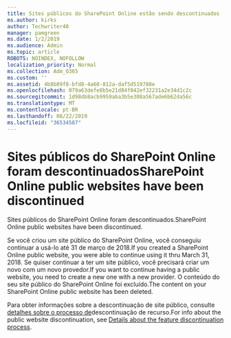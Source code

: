 ```yaml
---
title: Sites públicos do SharePoint Online estão sendo descontinuados
ms.author: kirks
author: Techwriter40
manager: pamgreen
ms.date: 1/2/2019
ms.audience: Admin
ms.topic: article
ROBOTS: NOINDEX, NOFOLLOW
localization_priority: Normal
ms.collection: Adm_O365
ms.custom: ''
ms.assetid: 4b8b89f8-bfd8-4a60-812a-daf5d519788e
ms.openlocfilehash: 079a63defe8b5e21d84f042ef32231a2e34d1c2c
ms.sourcegitcommit: 1d98db8acb9959aba3b5e308a567ade6b62da56c
ms.translationtype: MT
ms.contentlocale: pt-BR
ms.lasthandoff: 08/22/2019
ms.locfileid: "36534587"
---
```

# <a name="sharepoint-online-public-websites-have-been-discontinued"></a><span data-ttu-id="c7443-102">Sites públicos do SharePoint Online foram descontinuados</span><span class="sxs-lookup"><span data-stu-id="c7443-102">SharePoint Online public websites have been discontinued</span></span>

<span data-ttu-id="c7443-103">Sites públicos do SharePoint Online foram descontinuados.</span><span class="sxs-lookup"><span data-stu-id="c7443-103">SharePoint Online public websites have been discontinued.</span></span>

<span data-ttu-id="c7443-104">Se você criou um site público do SharePoint Online, você conseguiu continuar a usá-lo até 31 de março de 2018.</span><span class="sxs-lookup"><span data-stu-id="c7443-104">If you created a SharePoint Online public website, you were able to continue using it thru March 31, 2018.</span></span> <span data-ttu-id="c7443-105">Se quiser continuar a ter um site público, você precisará criar um novo com um novo provedor.</span><span class="sxs-lookup"><span data-stu-id="c7443-105">If you want to continue having a public website, you need to create a new one with a new provider.</span></span> <span data-ttu-id="c7443-106">O conteúdo do seu site público do SharePoint Online foi excluído.</span><span class="sxs-lookup"><span data-stu-id="c7443-106">The content on your SharePoint Online public website has been deleted.</span></span>

<span data-ttu-id="c7443-107">Para obter informações sobre a descontinuação de site público, consulte [detalhes sobre o processo de](https://go.microsoft.com/fwlink/?linkid=866980)descontinuação de recurso.</span><span class="sxs-lookup"><span data-stu-id="c7443-107">For info about the public website discontinuation, see [Details about the feature discontinuation process](https://go.microsoft.com/fwlink/?linkid=866980).</span></span>

